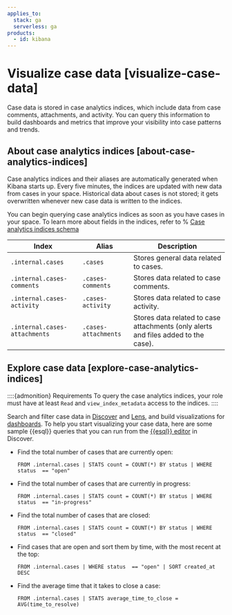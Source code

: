 ```yaml
---
applies_to:
  stack: ga
  serverless: ga
products:
  - id: kibana
---
```


# Visualize case data [visualize-case-data]

Case data is stored in case analytics indices, which include data from case comments, attachments, and activity. You can query this information to build dashboards and metrics that improve your visibility into case patterns and trends.

## About case analytics indices [about-case-analytics-indices]

Case analytics indices and their aliases are automatically generated when Kibana starts up. Every five minutes, the indices are updated with new data from cases in your space. Historical data about cases is not stored; it gets overwritten whenever new case data is written to the indices. 

You can begin querying case analytics indices as soon as you have cases in your space. To learn more about fields in the indices, refer to 
% [Case analytics indices schema](kibana://reference/case-analytics-indices-schema.md) 

| Index    | Alias | Description | 
| ---------------------------- | ---------------------- |----------------------------------------- | 
| `.internal.cases`            | `.cases`               | Stores general data related to cases.    | 
| `.internal.cases-comments`   | `.cases-comments`      | Stores data related to case comments.    | 
| `.internal.cases-activity`   | `.cases-activity`      | Stores data related to case activity.    | 
| `.internal.cases-attachments`| `.cases-attachments`   | Stores data related to case attachments (only alerts and files added to the case). | 

## Explore case data [explore-case-analytics-indices]

::::{admonition} Requirements
To query the case analytics indices, your role must have at least `Read` and `view_index_metadata` access to the indices.
::::

Search and filter case data in [Discover](../../discover.md) and [Lens](../../visualize/lens.md), and build visualizations for [dashboards](../../dashboards.md). To help you start visualizing your case data, here are some sample {{esql}} queries that you can run from the [{{esql}} editor](../../../explore-analyze/query-filter/languages/esql-kibana.md#esql-kibana-get-started) in Discover.

* Find the total number of cases that are currently open:
  ```console
  FROM .internal.cases | STATS count = COUNT(*) BY status | WHERE status  == "open"
  ```

* Find the total number of cases that are currently in progress:
  ```console
  FROM .internal.cases | STATS count = COUNT(*) BY status | WHERE status  == "in-progress"
  ```

* Find the total number of cases that are closed:
  ```console
  FROM .internal.cases | STATS count = COUNT(*) BY status | WHERE status  == "closed"
  ```

* Find cases that are open and sort them by time, with the most recent at the top:
  ```console
  FROM .internal.cases | WHERE status  == "open" | SORT created_at DESC
  ```

* Find the average time that it takes to close a case:
  ```console
  FROM .internal.cases | STATS average_time_to_close = AVG(time_to_resolve)
  ```
